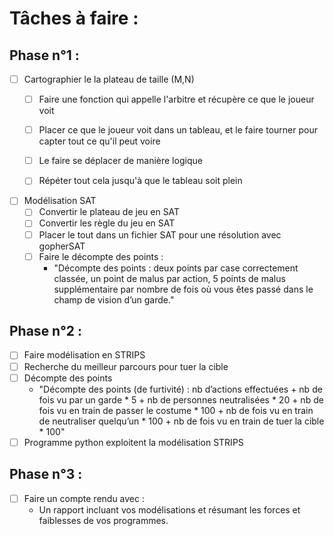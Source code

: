# Tâches à faire :

## Phase n°1 :
- [ ] Cartographier le la plateau de taille (M,N)
  - [ ] Faire une fonction qui appelle l'arbitre et récupère ce que le joueur voit
  - [ ] Placer ce que le joueur voit dans un tableau, et le faire tourner pour capter tout ce qu'il peut voire
  - [ ] Le faire se déplacer de manière logique
  - [ ] Répéter tout cela jusqu'à que le tableau soit plein


- [ ] Modélisation SAT
  - [ ] Convertir le plateau de jeu en SAT
  - [ ] Convertir les règle du jeu en SAT
  - [ ] Placer le tout dans un fichier SAT pour une résolution avec gopherSAT
  -[ ] Faire le décompte des points :
    - "Décompte des points : deux points par case correctement classée, un point de malus par action, 5 points de malus supplémentaire par nombre de fois où vous êtes passé dans le champ de vision d’un garde."

## Phase n°2 :
- [ ] Faire modélisation en STRIPS 
- [ ] Recherche du meilleur parcours pour tuer la cible
- [ ] Décompte des points
  - "Décompte des points (de furtivité) : nb d’actions effectuées + nb de fois vu par un garde * 5 + nb de personnes neutralisées * 20 + nb de fois vu en train de passer le costume * 100 + nb de fois vu en train de neutraliser quelqu’un * 100 + nb de fois vu en train de tuer la cible * 100"
- [ ] Programme python exploitent la modélisation STRIPS

## Phase n°3 :
- [ ] Faire un compte rendu avec : 
  - Un rapport incluant vos modélisations et résumant les forces et faiblesses de vos programmes.